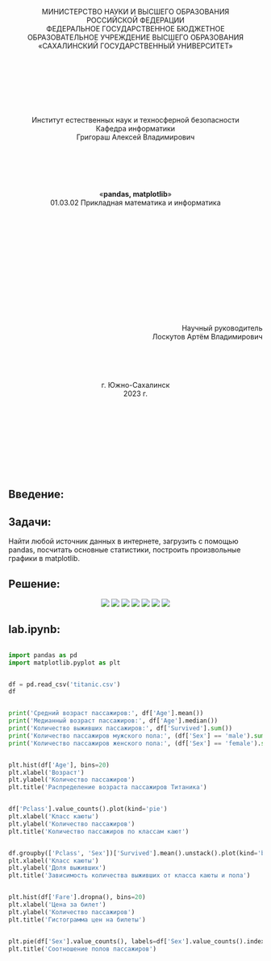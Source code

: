<p align = "center">МИНИСТЕРСТВО НАУКИ И ВЫСШЕГО ОБРАЗОВАНИЯ<br>
РОССИЙСКОЙ ФЕДЕРАЦИИ<br>
ФЕДЕРАЛЬНОЕ ГОСУДАРСТВЕННОЕ БЮДЖЕТНОЕ<br>
ОБРАЗОВАТЕЛЬНОЕ УЧРЕЖДЕНИЕ ВЫСШЕГО ОБРАЗОВАНИЯ<br>
«САХАЛИНСКИЙ ГОСУДАРСТВЕННЫЙ УНИВЕРСИТЕТ»</p>
<br><br><br><br><br><br>
<p align = "center">Институт естественных наук и техносферной безопасности<br>Кафедра информатики<br>Григораш Алексей Владимирович</p>
<br><br><br>
<p align = "center"><br>«<strong>pandas, matplotlib</strong>»<br>01.03.02 Прикладная математика и информатика</p>
<br><br><br><br><br><br><br><br><br><br><br><br>
<p align = "right">Научный руководитель<br>
Лоскутов Артём Владимирович</p>
<br><br><br>
<p align = "center">г. Южно-Сахалинск<br>2023 г.</p>
<br><br><br><br><br><br><br><br>

## Введение:



## Задачи:

Найти любой источник данных в интернете, загрузить с помощью pandas, посчитать основные статистики, построить произвольные графики в matplotlib. 

## Решение:


<div align="center">
    <img src="pics/1.png">
    <img src="pics/2.png">
    <img src="pics/3.png">
    <img src="pics/4.png">
    <img src="pics/5.png">
    <img src="pics/6.png">
    <img src="pics/7.png">
</div>

## lab.ipynb:

```py

import pandas as pd
import matplotlib.pyplot as plt


df = pd.read_csv('titanic.csv')
df


print('Средний возраст пассажиров:', df['Age'].mean())
print('Медианный возраст пассажиров:', df['Age'].median())
print('Количество выживших пассажиров:', df['Survived'].sum())
print('Количество пассажиров мужского пола:', (df['Sex'] == 'male').sum())
print('Количество пассажиров женского пола:', (df['Sex'] == 'female').sum())


plt.hist(df['Age'], bins=20)
plt.xlabel('Возраст')
plt.ylabel('Количество пассажиров')
plt.title('Распределение возраста пассажиров Титаника')


df['Pclass'].value_counts().plot(kind='pie')
plt.xlabel('Класс каюты')
plt.ylabel('Количество пассажиров')
plt.title('Количество пассажиров по классам кают')


df.groupby(['Pclass', 'Sex'])['Survived'].mean().unstack().plot(kind='bar')
plt.xlabel('Класс каюты')
plt.ylabel('Доля выживших')
plt.title('Зависимость количества выживших от класса каюты и пола')


plt.hist(df['Fare'].dropna(), bins=20)
plt.xlabel('Цена за билет')
plt.ylabel('Количество пассажиров')
plt.title('Гистограмма цен на билеты')


plt.pie(df['Sex'].value_counts(), labels=df['Sex'].value_counts().index)
plt.title('Соотношение полов пассажиров')




```

